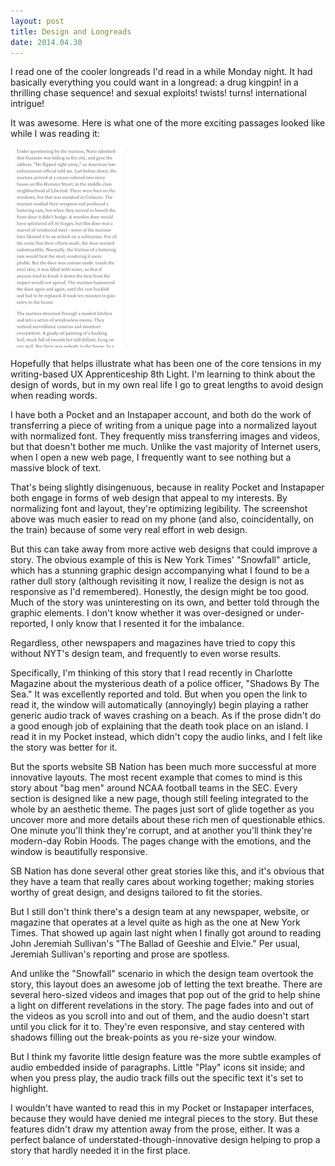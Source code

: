 ```yaml
---
layout: post
title: Design and Longreads
date: 2014.04.30
---
```


I read one of the cooler longreads I'd read in a while Monday night. It had basically everything you could want in a longread: a drug kingpin! in a thrilling chase sequence! and sexual exploits! twists! turns! international intrigue!

It was awesome. Here is what one of the more exciting passages looked like while I was reading it:

![longread pic](/images/longread.jpeg)

Hopefully that helps illustrate what has been one of the core tensions in my writing-based UX Apprenticeship 8th Light. I'm learning to think about the design of words, but in my own real life I go to great lengths to avoid design when reading words. 

I have both a Pocket and an Instapaper account, and both do the work of transferring a piece of writing from a unique page into a normalized layout with normalized font. They frequently miss transferring images and videos, but that doesn't bother me much. Unlike the vast majority of Internet users, when I open a new web page, I frequently want to see nothing but a massive block of text. 

That's being slightly disingenuous, because in reality Pocket and Instapaper both engage in forms of web design that appeal to my interests. By normalizing font and layout, they're optimizing legibility. The screenshot above was much easier to read on my phone (and also, coincidentally, on the train) because of some very real effort in web design.

But this can take away from more active web designs that could improve a story. The obvious example of this is New York Times' "Snowfall" article, which has a stunning graphic design accompanying what I found to be a rather dull story (although revisiting it now, I realize the design is not as responsive as I'd remembered). Honestly, the design might be too good. Much of the story was uninteresting on its own, and better told through the graphic elements. I don't know whether it was over-designed or under-reported, I only know that I resented it for the imbalance.

Regardless, other newspapers and magazines have tried to copy this without NYT's design team, and frequently to even worse results. 

Specifically, I'm thinking of this story that I read recently in Charlotte Magazine about the mysterious death of a police officer, "Shadows By The Sea." It was excellently reported and told. But when you open the link to read it, the window will automatically (annoyingly) begin playing a rather generic audio track of waves crashing on a beach. As if the prose didn't do a good enough job of explaining that the death took place on an island. I read it in my Pocket instead, which didn't copy the audio links, and I felt like the story was better for it.

But the sports website SB Nation has been much more successful at more innovative layouts. The most recent example that comes to mind is this story about "bag men" around NCAA football teams in the SEC. Every section is designed like a new page, though still feeling integrated to the whole by an aesthetic theme. The pages just sort of glide together as you uncover more and more details about these rich men of questionable ethics. One minute you'll think they're corrupt, and at another you'll think they're modern-day Robin Hoods. The pages change with the emotions, and the window is beautifully responsive.

SB Nation has done several other great stories like this, and it's obvious that they have a team that really cares about working together; making stories worthy of great design, and designs tailored to fit the stories.

But I still don't think there's a design team at any newspaper, website, or magazine that operates at a level quite as high as the one at New York Times. That showed up again last night when I finally got around to reading John Jeremiah Sullivan's "The Ballad of Geeshie and Elvie." Per usual, Jeremiah Sullivan's reporting and prose are spotless.

And unlike the "Snowfall" scenario in which the design team overtook the story, this layout does an awesome job of letting the text breathe. There are several hero-sized videos and images that pop out of the grid to help shine a light on different revelations in the story. The page fades into and out of the videos as you scroll into and out of them, and the audio doesn't start until you click for it to. They're even responsive, and stay centered with shadows filling out the break-points as you re-size your window.

But I think my favorite little design feature was the more subtle examples of audio embedded inside of paragraphs. Little "Play" icons sit inside; and when you press play, the audio track fills out the specific text it's set to highlight.

I wouldn't have wanted to read this in my Pocket or Instapaper interfaces, because they would have denied me integral pieces to the story. But these features didn't draw my attention away from the prose, either. It was a perfect balance of understated-though-innovative design helping to prop a story that hardly needed it in the first place. 